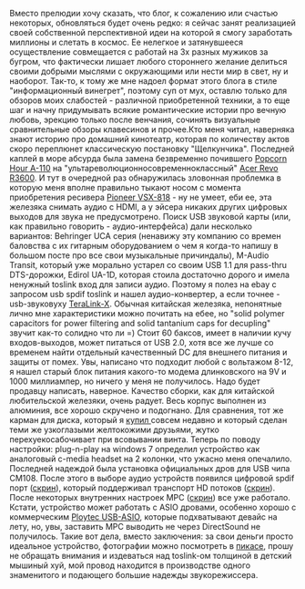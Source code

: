 Вместо прелюдии хочу сказать, что блог, к сожалению или счастью некоторых, обновляться будет очень редко: я сейчас занят реализацией своей собственной перспективной идеи на которой я смогу заработать миллионы и слетать в космос. Ее нелегкое и затянувшееся осуществление совмещается с работай на 3х разных мужиков за бугром, что фактически лишает любого стороннего желание делиться своими добрыми мыслями с окружающими или нести мир в свет, ну и наоборот. Так-то, к тому же мне надоел формат этого блога в стиле "информационный винегрет", поэтому суп от мух, оставлю только для обзоров моих слабостей - различной приобретенной техники, а то еще шаг и начну придумывать всякие романтические истории про вечную любовь, эрекцию только после венчания, сочинять визуальные сравнительные обзоры клавесинов и прочее.Кто меня читал, наверняка знают историю про домашний кинотеатр, которая по количеству актов скоро переплюнет классическую постановку "Щелкунчика". Последней каплей в море абсурда была замена безвременно почившего <a href="/blog/173.html">Popcorn Hour A-110</a> на "ультареволюционносовременноклассный" <a href="/blog/205.html">Acer Revo R3600</a>. И тут в очередной раз обнаружилась зловонная проблемка в которую меня вполне правильно тыкают носом с момента приобретения ресивера <a href="/blog/166.html">Pioneer VSX-818</a> - ну не умеет, еби ее, эта железяка снимать аудио с HDMI, а у эйсера никаких других цифровых выходов для звука не предусмотрено. Поиск USB звуковой карты (или, как правильно говорить - аудио-интерфейса) дали несколько вариантов: Behringer UCA серия (ненавижу эту компанию со времен баловства с их гитарным оборудованием о чем я когда-то напишу в большом посте про все свои музыкальные причиндалы), M-Audio Transit, который уже морально устарел со своим USB 1.1 для pass-thru DTS-дорожки, Edirol UA-1D, которая стоила достаточно дорого и имела ненужный toslink вход для записи аудио. Поэтому я полез на ebay с запросом usb spdif toslink и нашел аудио-конвертер, а если точнее - usb-звуковуху <a href="http://cgi.ebay.com/USB-to-Spdif-Toslink-and-I2S-Converter-for-DAC_W0QQitemZ300361901790QQcmdZViewItemQQptZLH_DefaultDomain_0?hash=item45eef6e6de">TeraLink-X</a>. Обычная китайская железяка, непонятные лично мне характеристики можно почитать на ебее, но "solid polymer capacitors for power filtering and solid tantanium caps for decupling" звучит как-то солидно что ли =) Стоит 60 баксов, имеет в наличии кучу входов-выходов, может питаться от USB 2.0, хотя все же лучше со временем найти отдельный качественный DC для внешнего питания и защиты от помех. Увы, написано что подходит любой с вольтажом 8-12, я нашел старый блок питания какого-то модема длинковского на 9V и 1000 миллиампер, но ничего у меня не получилось. Надо будет продавцу написать, наверное. Качество сборки, как для китайской любительской железяки, очень радует. Весь корпус выполнен из алюминия, все хорошо скручено и подогнано. Для сравнения, тот же карман для диска, который я <a href="/blog/205.html">купил </a>совсем недавно и который сделан теми же узкоглазыми желтокожими друзьями, жутко перехуекосабочивает при всовывании винта. Теперь по поводу настройки: plug-n-play на windows 7 определил устройство как аналоговый c-media headset на 2 колонки, что ужасно меня опечалило. Последней надеждой была установка официальных дров для USB чипа CM108. После этого в выборе аудио устройств появился цифровой spdif порт (<a href="http://picasaweb.google.com/solarzine/TeraLinkXAudioConverter#5398657106082154850">скрин</a>), который поддерживал транспорт HD потоков (<a href="http://picasaweb.google.com/solarzine/TeraLinkXAudioConverter#5398657108422923234">скрин</a>). После некоторых внутренних настроек MPC (<a href="http://picasaweb.google.com/solarzine/TeraLinkXAudioConverter#5398657122629282674">скрин</a>) все уже работало. Кстати, устройство может работать с ASIO дровами, особенно хорошо с коммерческим <a href="http://www.usb-audio.com/">Ploytec USB-ASIO</a>, которые подхватывают девайс на лету, но, увы, заставить MPC выводить не через DirectSound не получилось. Такие вот дела, вместо заключения: за свои деньги просто идеальное устройство, фотографии можно посмотреть в <a href="http://picasaweb.google.com/solarzine/TeraLinkXAudioConverter?feat=directlink">пикасе</a>, прошу не обращать внимания и издеваться над toslink-ом толщиной в детский мышиный хуй, мой провод находится в производстве одного знаменитого и подающего большие надежды звукорежиссера. 